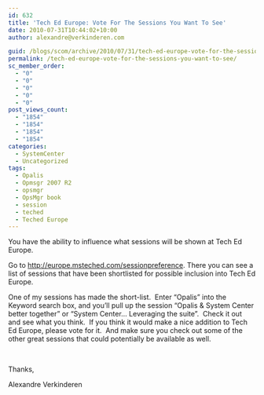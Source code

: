 ```yaml
---
id: 632
title: 'Tech Ed Europe: Vote For The Sessions You Want To See'
date: 2010-07-31T10:44:02+10:00
author: alexandre@verkinderen.com

guid: /blogs/scom/archive/2010/07/31/tech-ed-europe-vote-for-the-sessions-you-want-to-see.aspx
permalink: /tech-ed-europe-vote-for-the-sessions-you-want-to-see/
sc_member_order:
  - "0"
  - "0"
  - "0"
  - "0"
  - "0"
post_views_count:
  - "1854"
  - "1854"
  - "1854"
  - "1854"
categories:
  - SystemCenter
  - Uncategorized
tags:
  - Opalis
  - Opmsgr 2007 R2
  - opsmgr
  - OpsMgr book
  - session
  - teched
  - Teched Europe
---
```

You have the ability to influence what sessions will be shown at Tech Ed Europe.

Go to <http://europe.msteched.com/sessionpreference>. There you can see a list of sessions that have been shortlisted for possible inclusion into Tech Ed Europe.

One of my sessions has made the short-list.&#160; Enter “Opalis” into the Keyword search box, and you’ll pull up the session “Opalis & System Center better together” or “System Center… Leveraging the suite”.&#160; Check it out and see what you think.&#160; If you think it would make a nice addition to Tech Ed Europe, please vote for it.&#160; And make sure you check out some of the other great sessions that could potentially be available as well.

&#160;

Thanks,

Alexandre Verkinderen

